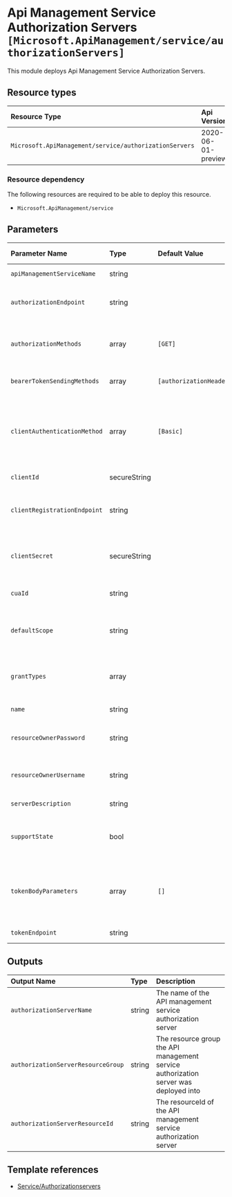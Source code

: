 # Api Management Service Authorization Servers   `[Microsoft.ApiManagement/service/authorizationServers]`

This module deploys Api Management Service Authorization Servers.

## Resource types

| Resource Type | Api Version |
| :-- | :-- |
| `Microsoft.ApiManagement/service/authorizationServers` | 2020-06-01-preview |

### Resource dependency

The following resources are required to be able to deploy this resource.

- `Microsoft.ApiManagement/service`

## Parameters

| Parameter Name | Type | Default Value | Possible Values | Description |
| :-- | :-- | :-- | :-- | :-- |
| `apiManagementServiceName` | string |  |  | Required. The name of the of the Api Management service. |
| `authorizationEndpoint` | string |  |  | Required. OAuth authorization endpoint. See <http://tools.ietf.org/html/rfc6749#section-3.2>. |
| `authorizationMethods` | array | `[GET]` |  | Optional. HTTP verbs supported by the authorization endpoint. GET must be always present. POST is optional. - HEAD, OPTIONS, TRACE, GET, POST, PUT, PATCH, DELETE |
| `bearerTokenSendingMethods` | array | `[authorizationHeader]` |  | Optional. Specifies the mechanism by which access token is passed to the API. - authorizationHeader or query |
| `clientAuthenticationMethod` | array | `[Basic]` |  | Optional. Method of authentication supported by the token endpoint of this authorization server. Possible values are Basic and/or Body. When Body is specified, client credentials and other parameters are passed within the request body in the application/x-www-form-urlencoded format. - Basic or Body |
| `clientId` | secureString |  |  | Required. Client or app id registered with this authorization server. |
| `clientRegistrationEndpoint` | string |  |  | Optional. Optional reference to a page where client or app registration for this authorization server is performed. Contains absolute URL to entity being referenced. |
| `clientSecret` | secureString |  |  | Required. Client or app secret registered with this authorization server. This property will not be filled on 'GET' operations! Use '/listSecrets' POST request to get the value. |
| `cuaId` | string |  |  | Optional. Customer Usage Attribution id (GUID). This GUID must be previously registered |
| `defaultScope` | string |  |  | Optional. Access token scope that is going to be requested by default. Can be overridden at the API level. Should be provided in the form of a string containing space-delimited values. |
| `grantTypes` | array |  |  | Required. Form of an authorization grant, which the client uses to request the access token. - authorizationCode, implicit, resourceOwnerPassword, clientCredentials |
| `name` | string |  |  | Required. Identifier of the authorization server. |
| `resourceOwnerPassword` | string |  |  | Optional. Can be optionally specified when resource owner password grant type is supported by this authorization server. Default resource owner password. |
| `resourceOwnerUsername` | string |  |  | Optional. Can be optionally specified when resource owner password grant type is supported by this authorization server. Default resource owner username. |
| `serverDescription` | string |  |  | Optional. Description of the authorization server. Can contain HTML formatting tags. |
| `supportState` | bool |  |  | Optional. If true, authorization server will include state parameter from the authorization request to its response. Client may use state parameter to raise protocol security. |
| `tokenBodyParameters` | array | `[]` |  | Optional. Additional parameters required by the token endpoint of this authorization server represented as an array of JSON objects with name and value string properties, i.e. {"name" : "name value", "value": "a value"}. - TokenBodyParameterContract object |
| `tokenEndpoint` | string |  |  | Optional. OAuth token endpoint. Contains absolute URI to entity being referenced. |

## Outputs

| Output Name | Type | Description |
| :-- | :-- | :-- |
| `authorizationServerName` | string | The name of the API management service authorization server |
| `authorizationServerResourceGroup` | string | The resource group the API management service authorization server was deployed into |
| `authorizationServerResourceId` | string | The resourceId of the API management service authorization server |

## Template references

- [Service/Authorizationservers](https://docs.microsoft.com/en-us/azure/templates/Microsoft.ApiManagement/2020-06-01-preview/service/authorizationServers)
